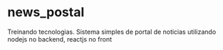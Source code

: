 # news_postal
Treinando tecnologias. Sistema simples de portal de noticias utilizando nodejs no backend, reactjs no front
